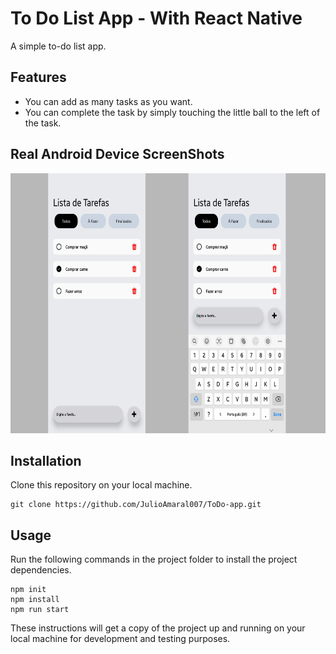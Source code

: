 # To Do List App - With React Native 
A simple to-do list app.

## Features

- You can add as many tasks as you want. 
- You can complete the task by simply touching the little ball to the left of the task. 

## Real Android Device ScreenShots

<div align="center">
<img src="./assets/home.png" width="640" height="416" /><img/>
</div>

## Installation

Clone this repository on your local machine.

```
git clone https://github.com/JulioAmaral007/ToDo-app.git
```

## Usage

Run the following commands in the project folder to install the project dependencies.

```
npm init
npm install
npm run start
```
These instructions will get a copy of the project up and running on your local machine for development and testing purposes.